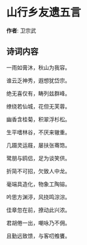 # 山行乡友遗五言

**作者**: 卫宗武

## 诗词内容

一雨如膏沐，秋山为我容。

谁云乏神秀，遐想犹岱宗。

绝无喜仅有，畴列兹群峰。

缭绕若仙城，花但无芙蓉。

幽香含桂菊，积翠浮杉松。

生平嗜林谷，不厌来辙重。

几蹑灵运屐，屡扶张骞筇。

鹭朋与鸥侣，足为谈笑供。

折简不可招，欠致人中龙。

毫端具造化，物象工陶镕。

吟思方渊渟，风挠鸣淙淙。

佳章忽在前，撩动此兴浓。

君胡倦一出，嘲咏乃不佣。

且勤远致馈，与客叨飧饔。


